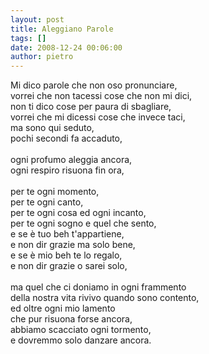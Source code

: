```yaml
---
layout: post
title: Aleggiano Parole
tags: []
date: 2008-12-24 00:06:00
author: pietro
---
```

Mi dico parole che non oso pronunciare,<br/>vorrei che non tacessi cose che non mi dici,<br/>non ti dico cose per paura di sbagliare,<br/>vorrei che mi dicessi cose che invece taci,<br/>ma sono qui seduto,<br/>pochi secondi fa accaduto,<br/><br/>ogni profumo aleggia ancora,<br/>ogni respiro risuona fin ora,<br/><br/>per te ogni momento,<br/>per te ogni canto,<br/>per te ogni cosa ed ogni incanto,<br/>per te ogni sogno e quel che sento,<br/>e se è tuo beh t'appartiene,<br/>e non dir grazie ma solo bene,<br/>e se è mio beh te lo regalo,<br/>e non dir grazie o sarei solo,<br/><br/>ma quel che ci doniamo in ogni frammento<br/>della nostra vita rivivo quando sono contento,<br/>ed oltre ogni mio lamento<br/>che pur risuona forse ancora,<br/>abbiamo scacciato ogni tormento,<br/>e dovremmo solo danzare ancora.
